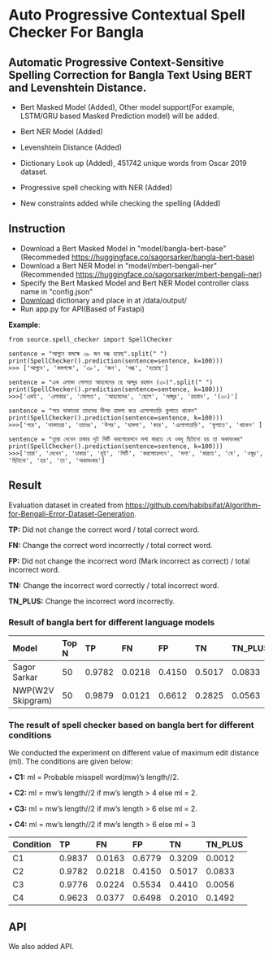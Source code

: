 # Auto Progressive Contextual Spell Checker For Bangla

## Automatic Progressive Context-Sensitive Spelling Correction for Bangla Text Using BERT and Levenshtein Distance.

- Bert Masked Model (Added), Other model support(For example, LSTM/GRU based Masked Prediction model) will be added. 

- Bert NER Model (Added)
- Levenshtein Distance (Added)
- Dictionary Look up (Added), 451742 unique words from Oscar 2019 dataset.
- Progressive spell checking with NER (Added)
- New constraints added while checking the spelling (Added)

## Instruction
- Download a Bert Masked Model in "model/bangla-bert-base" (Recommeded https://huggingface.co/sagorsarker/bangla-bert-base)
- Download a Bert NER Model in "model/mbert-bengali-ner" (Recommended https://huggingface.co/sagorsarker/mbert-bengali-ner)
- Specify the Bert Masked Model and Bert NER Model controller class name in "config.json" 
- [Download](https://drive.google.com/file/d/1Z98rG7CSvnHFUSOAZ0jtWCCAYf_nBde0/view?usp=sharing) dictionary and place in at /data/output/
- Run app.py for API(Based of Fastapi)

**Example**:

```
from source.spell_checker import SpellChecker

sentence = "আগুনে কমক্ষে ৩৮ জন দগ্ধ হয়েছ".split(" ")
print(SpellChecker().prediction(sentence=sentence, k=100)))
>>> ['আগুনে', 'কমপক্ষে', '৩৮', 'জন', 'দগ্ধ', 'হয়েছে']

sentence = "এক এলাকা সোলতা আহমেদের ছে আব্দুর রহমান (৩০)".split(" ")
print(SpellChecker().prediction(sentence=sentence, k=100)))
>>>['একই', 'এলাকার', 'সোলতা', 'আহমেদের', 'ছেলে', 'আব্দুর', 'রহমান', '(৩০)']

sentence = "পরে ডাকাতরা তাদসের উিপর হামলা করে এলোপাতাড়ি কুপাতে থাকেন"
print(SpellChecker().prediction(sentence=sentence, k=100)))
>>>['পরে', 'ডাকাতরা', 'তাদের', 'উপর', 'হামলা', 'করে', 'এলোপাতাড়ি', 'কুপাতে', 'থাকেন' ]

sentence = "তাূরা দেখেন ঢাকার দূই সিটি করপোরেশনে মশা মারতে যে ওষধূ ছিটানো হয় তা অকাযংকর"
print(SpellChecker().prediction(sentence=sentence, k=100)))
>>>['তারা', 'দেখেন', 'ঢাকার', 'দুই', 'সিটি', 'করপোরেশনে', 'মশা', 'মারতে', 'যে', 'ওষুধ', 'ছিটানো', 'হয়', 'তা', 'অকাযংকর']

```

## Result

Evaluation dataset in created from https://github.com/habibsifat/Algorithm-for-Bengali-Error-Dataset-Generation. 

**TP:** Did not change the correct word / total correct word.

**FN:** Change the correct word incorrectly / total correct word.

**FP:** Did not change the incorrect word (Mark incorrect as correct) / total incorrect word.

**TN:** Change the incorrect word correctly / total incorrect word.

**TN_PLUS:** Change the incorrect word incorrectly.

### Result of bangla bert for different language models
            
| Model | Top N| TP | FN | FP | TN | TN_PLUS |
| :----------- | :----------- | :----------- | :----------- | :----------- | :----------- | :------------ |
| Sagor Sarkar | 50 | 0.9782 | 0.0218 | 0.4150 | 0.5017 | 0.0833 | -->
| NWP(W2V Skipgram)| 50 | 0.9879 | 0.0121 | 0.6612 | 0.2825 | 0.0563 | -->



### The result of spell checker based on bangla bert for different conditions

We conducted the experiment on different value of maximum edit distance (ml). The conditions are given below:

• **C1:** ml = Probable misspell word(mw)’s length//2.

• **C2:** ml = mw’s length//2 if mw’s length > 4 else ml = 2.

• **C3:** ml = mw’s length//2 if mw’s length > 6 else ml = 2.

• **C4:** ml = mw’s length//2 if mw’s length > 6 else ml = 3

| Condition | TP | FN | FP | TN | TN_PLUS |
| :----------- | :----------- | :----------- | :----------- | :----------- | :----------- |
| C1 | 0.9837 | 0.0163 | 0.6779 | 0.3209 | 0.0012 |
| C2 | 0.9782 | 0.0218 | 0.4150 | 0.5017 | 0.0833 |
| C3 | 0.9776 | 0.0224 | 0.5534 | 0.4410 | 0.0056 |
| C4 | 0.9623 | 0.0377 | 0.6498 | 0.2010 | 0.1492 |



## API
We also added API.


